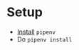 # Setup

* [Install](https://pipenv-fork.readthedocs.io/en/latest/index.html) `pipenv` 
* Do `pipenv install`
